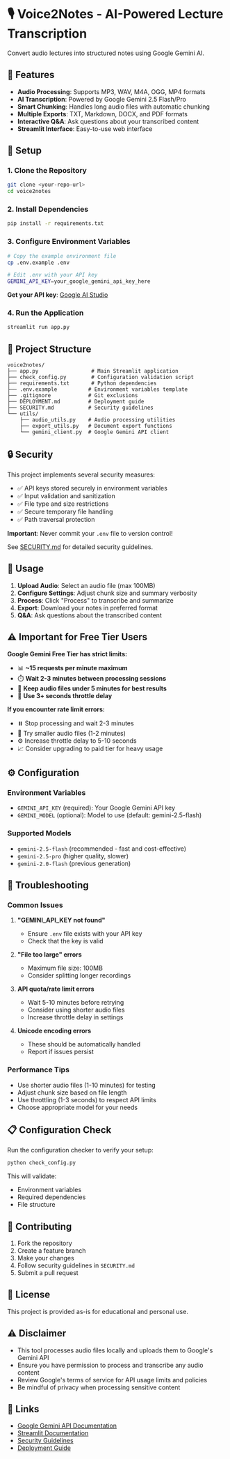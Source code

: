 # 🎙️ Voice2Notes - AI-Powered Lecture Transcription

Convert audio lectures into structured notes using Google Gemini AI.

## 🚀 Features

- **Audio Processing**: Supports MP3, WAV, M4A, OGG, MP4 formats
- **AI Transcription**: Powered by Google Gemini 2.5 Flash/Pro
- **Smart Chunking**: Handles long audio files with automatic chunking
- **Multiple Exports**: TXT, Markdown, DOCX, and PDF formats
- **Interactive Q&A**: Ask questions about your transcribed content
- **Streamlit Interface**: Easy-to-use web interface

## 🔧 Setup

### 1. Clone the Repository
```bash
git clone <your-repo-url>
cd voice2notes
```

### 2. Install Dependencies
```bash
pip install -r requirements.txt
```

### 3. Configure Environment Variables
```bash
# Copy the example environment file
cp .env.example .env

# Edit .env with your API key
GEMINI_API_KEY=your_google_gemini_api_key_here
```

**Get your API key**: [Google AI Studio](https://aistudio.google.com/app/apikey)

### 4. Run the Application
```bash
streamlit run app.py
```

## 📁 Project Structure

```
voice2notes/
├── app.py                 # Main Streamlit application
├── check_config.py        # Configuration validation script
├── requirements.txt       # Python dependencies
├── .env.example          # Environment variables template
├── .gitignore            # Git exclusions
├── DEPLOYMENT.md         # Deployment guide
├── SECURITY.md           # Security guidelines
└── utils/
    ├── audio_utils.py    # Audio processing utilities
    ├── export_utils.py   # Document export functions
    └── gemini_client.py  # Google Gemini API client
```

## 🔒 Security

This project implements several security measures:

- ✅ API keys stored securely in environment variables
- ✅ Input validation and sanitization
- ✅ File type and size restrictions
- ✅ Secure temporary file handling
- ✅ Path traversal protection

**Important**: Never commit your `.env` file to version control!

See [SECURITY.md](SECURITY.md) for detailed security guidelines.

## 🚀 Usage

1. **Upload Audio**: Select an audio file (max 100MB)
2. **Configure Settings**: Adjust chunk size and summary verbosity
3. **Process**: Click "Process" to transcribe and summarize
4. **Export**: Download your notes in preferred format
5. **Q&A**: Ask questions about the transcribed content

## ⚠️ **Important for Free Tier Users**

**Google Gemini Free Tier has strict limits:**
- 📊 **~15 requests per minute maximum**
- ⏱️ **Wait 2-3 minutes between processing sessions**
- 📏 **Keep audio files under 5 minutes for best results**
- 🔧 **Use 3+ seconds throttle delay**

**If you encounter rate limit errors:**
- ⏸️ Stop processing and wait 2-3 minutes
- 📱 Try smaller audio files (1-2 minutes)
- ⚙️ Increase throttle delay to 5-10 seconds
- 📈 Consider upgrading to paid tier for heavy usage

## ⚙️ Configuration

### Environment Variables
- `GEMINI_API_KEY` (required): Your Google Gemini API key
- `GEMINI_MODEL` (optional): Model to use (default: gemini-2.5-flash)

### Supported Models
- `gemini-2.5-flash` (recommended - fast and cost-effective)
- `gemini-2.5-pro` (higher quality, slower)
- `gemini-2.0-flash` (previous generation)

## 🔧 Troubleshooting

### Common Issues

1. **"GEMINI_API_KEY not found"**
   - Ensure `.env` file exists with your API key
   - Check that the key is valid

2. **"File too large" errors**
   - Maximum file size: 100MB
   - Consider splitting longer recordings

3. **API quota/rate limit errors**
   - Wait 5-10 minutes before retrying
   - Consider using shorter audio files
   - Increase throttle delay in settings

4. **Unicode encoding errors**
   - These should be automatically handled
   - Report if issues persist

### Performance Tips
- Use shorter audio files (1-10 minutes) for testing
- Adjust chunk size based on file length
- Use throttling (1-3 seconds) to respect API limits
- Choose appropriate model for your needs

## 📋 Configuration Check

Run the configuration checker to verify your setup:

```bash
python check_config.py
```

This will validate:
- Environment variables
- Required dependencies
- File structure

## 🤝 Contributing

1. Fork the repository
2. Create a feature branch
3. Make your changes
4. Follow security guidelines in `SECURITY.md`
5. Submit a pull request

## 📄 License

This project is provided as-is for educational and personal use.

## ⚠️ Disclaimer

- This tool processes audio files locally and uploads them to Google's Gemini API
- Ensure you have permission to process and transcribe any audio content
- Review Google's terms of service for API usage limits and policies
- Be mindful of privacy when processing sensitive content

## 🔗 Links

- [Google Gemini API Documentation](https://ai.google.dev/)
- [Streamlit Documentation](https://docs.streamlit.io/)
- [Security Guidelines](SECURITY.md)
- [Deployment Guide](DEPLOYMENT.md)